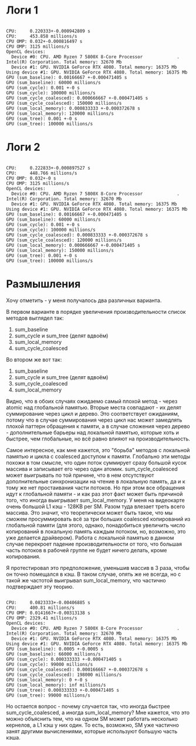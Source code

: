 # Логи 1

```

CPU:     0.220333+-0.000942809 s
CPU:     453.858 millions/s
CPU OMP: 0.032+-0.000816497 s
CPU OMP: 3125 millions/s
OpenCL devices:
  Device #0: CPU. AMD Ryzen 7 5800X 8-Core Processor             . Intel(R) Corporation. Total memory: 32670 Mb
  Device #1: GPU. NVIDIA GeForce RTX 4080. Total memory: 16375 Mb
Using device #1: GPU. NVIDIA GeForce RTX 4080. Total memory: 16375 Mb
GPU (sum_baseline): 0.00166667 +-0.000471405 s
GPU (sum_baseline): 60000 millions/s
GPU (sum_cycle): 0.001 +-0 s
GPU (sum_cycle): 100000 millions/s
GPU (sum_cycle_coalesced): 0.000666667 +-0.000471405 s
GPU (sum_cycle_coalesced): 150000 millions/s
GPU (sum_local_memory): 0.000833333 +-0.000372678 s
GPU (sum_local_memory): 120000 millions/s
GPU (sum_tree): 0.001 +-0 s
GPU (sum_tree): 100000 millions/s

```

# Логи 2

```

CPU:     0.222833+-0.000897527 s
CPU:     448.766 millions/s
CPU OMP: 0.032+-0 s
CPU OMP: 3125 millions/s
OpenCL devices:
  Device #0: CPU. AMD Ryzen 7 5800X 8-Core Processor             . Intel(R) Corporation. Total memory: 32670 Mb
  Device #1: GPU. NVIDIA GeForce RTX 4080. Total memory: 16375 Mb
Using device #1: GPU. NVIDIA GeForce RTX 4080. Total memory: 16375 Mb
GPU (sum_baseline): 0.00166667 +-0.000471405 s
GPU (sum_baseline): 60000 millions/s
GPU (sum_cycle): 0.001 +-0 s
GPU (sum_cycle): 100000 millions/s
GPU (sum_cycle_coalesced): 0.000833333 +-0.000372678 s
GPU (sum_cycle_coalesced): 120000 millions/s
GPU (sum_local_memory): 0.000666667 +-0.000471405 s
GPU (sum_local_memory): 150000 millions/s
GPU (sum_tree): 0.001 +-0 s
GPU (sum_tree): 100000 millions/s

```

# Размышления 

Хочу отметить - у меня получалось два различных варианта.

В первом варианте в порядке увеличения производительности список методов выглядел так:

1. sum_baseline
2. sum_cycle и sum_tree (делят вдвоём)
3. sum_local_memory
4. sum_cycle_coalesced

Во втором же вот так:

1. sum_baseline
2. sum_cycle и sum_tree (делят вдвоём)
3. sum_cycle_coalesced
4. sum_local_memory

Видно, что в обоих случаях ожидаемо самый плохой метод - через atomic над глобальной памятью. Вторые места совпадают - их делят суммирование через цикл и дерево. Это соответствует ожиданиям, потому что в случае суммирования через цикл нас может замедлять плохой паттерн обращения к памяти, а в случае сложения через дерево - дополнительные барьеры над локальной памятью, которые хоть и быстрее, чем глобальные, но всё равно влияют на производительность.

Самое интересное, как мне кажется, это "борьба" методов с локальной памятью и цикла с coalesced доступом к памяти. Глобально эти методы похожи в том смысле, что один поток суммирует сразу большой кусок массива и записывает его через один атомик. sum_cycle_coalesced может выигрывать по той причине, что в нем отсутствуют дополнительные синхронизации на чтение в локальную память, да и к тому же нет простаивания части потоков. Но при этом все обращения идут к глобальной памяти - и как раз этот факт может быть причиной того, что иногда выигрывает sum_local_memory. У меня на видеокарте очень большой L1 кэш - 128KB per SM. Разом туда влезает треть всего массива. Это значит, что теоретически может быть такое, что мы сможем просуммировать всё за три больших coalesced копирований из глобальной памяти (для этого, однако, понадобиться увеличить число копирований в локальную память каждым потоком, но, возможно, это уже делается драйвером). Работа с локальной памятью в данном случае перекроет падение производительности от того, что большая часть потоков в рабочей группе не будет ничего делать, кроме копирования. 

Я протестировал это предположение, уменьшив массив в 3 раза, чтобы он точно помещался в кэш. В таком случае, опять же не всегда, но с такой же частотой выигрывал sum_local_memory, что частично подтверждает эту теорию. 

```

CPU:     0.0823333+-0.00406885 s
CPU:     400.81 millions/s
CPU OMP: 0.0141667+-0.00313138 s
CPU OMP: 2329.41 millions/s
OpenCL devices:
  Device #0: CPU. AMD Ryzen 7 5800X 8-Core Processor             . Intel(R) Corporation. Total memory: 32670 Mb
  Device #1: GPU. NVIDIA GeForce RTX 4080. Total memory: 16375 Mb
Using device #1: GPU. NVIDIA GeForce RTX 4080. Total memory: 16375 Mb
GPU (sum_baseline): 0.0005 +-0.0005 s
GPU (sum_baseline): 66000 millions/s
GPU (sum_cycle): 0.000333333 +-0.000471405 s
GPU (sum_cycle): 99000 millions/s
GPU (sum_cycle_coalesced): 0.000166667 +-0.000372678 s
GPU (sum_cycle_coalesced): 198000 millions/s
GPU (sum_local_memory): 0 +-0 s
GPU (sum_local_memory): inf millions/s
GPU (sum_tree): 0.000333333 +-0.000471405 s
GPU (sum_tree): 99000 millions/s

```

Но остается вопрос - почему случается так, что иногда быстрее sum_cycle_coalesced, а иногда sum_local_memory? Мне кажется, что это можно объяснить тем, что на одном SM может работать несколько кернелов, а L1 кэш у них один. То есть, возможно, SM уже частично занят другими вычислениями, которые используют большую часть кэша.
